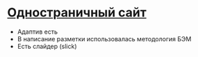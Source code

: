 # [Одностраничный сайт](https://zelelo622.github.io/MartaUp?randomquery)

- Адаптив есть
- В написание разметки использовалась методология БЭМ
- Есть слайдер (slick)
